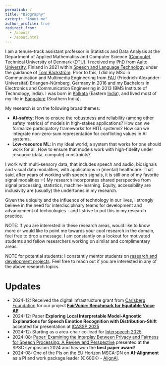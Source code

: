 ```yaml
---
permalink: /
title: "Biography"
excerpt: "About me"
author_profile: true
redirect_from:
  - /about/
  - /about.html
---
```



I am a tenure-track assistant professor in Statistics and Data Analysis at the Department of Applied Mathematics and Computer Science ([Compute](https://www.compute.dtu.dk/)), Technical University of Denmark ([DTU](https://www.dtu.dk/)). I received my PhD from [Aalto University](https://www.aalto.fi/en), Finland in 2021 within [Speech and Language Technology](https://aaltodoc.aalto.fi/items/1abb540f-0c97-4d7f-98b3-e88b15f08539) under the guidance of [Tom Bäckström](https://www.aalto.fi/en/people/tom-backstrom). Prior to this, I did my MSc in Communication and Multimedia Engineering from [FAU](https://www.fau.eu/) (Friedrich-Alexander-Universität) Erlangen-Nürnberg, Germany in 2016 and my Bachelors in Electronics and Communication Engineering in 2013 (BMS Institute of Technology, India). I was born in [Kolkata](https://en.wikipedia.org/wiki/Kolkata) (Eastern [India](https://en.wikipedia.org/wiki/India)), and lived most of my life in [Bangalore](https://en.wikipedia.org/wiki/Bangalore) (Southern India).

My research is on the following broad themes:
* **AI-safety**: How to ensure the robustness and reliability (among other safety metrics) of models in high-stakes applications? How can we formalize participatory frameworks for HITL systems? How can we integrate non-zero-sum representation for conflicting values in AI systems.
* **Low-resource ML**: In my ideal world, a system that works for one should work for all. How to ensure that models work with high-fidelity under resource (data, compute) constraints?

I work with multi-sensory data, that includes speech and audio, biosignals and visual data modalities, with applications in (mental) healthcare. That said, after years of working with speech signals, it is still one of my favorite signal modalities :-) My research incorporates shared perspective from signal processing, statistics, machine-learning. Equity, accessibility are inclusivity are (usually) the undertones in my research.

<!--
<span style="color: blue;">**We are hiring [PhD Position 1](https://efzu.fa.em2.oraclecloud.com/hcmUI/CandidateExperience/en/sites/CX_1/requisitions/preview/4334), [PhD Position 2](https://efzu.fa.em2.oraclecloud.com/hcmUI/CandidateExperience/en/sites/CX_1/requisitions/preview/4398) at DTU Compute!!!** More PhD positions from the consortium: [AlignAI website](https://alignai.eu/recruitment/). Please apply through the official links listed in the job descriptions.</span>
-->
<!--
I am also interested in questions on ‘AI-alignment’ at the intersection of technical and non-technical perspectives., alongside AI-safety and reliability, providing the foundational grounding and direction to my research.
-->

Given the ubiquity and the influence of technology in our lives, I strongly believe in the need for interdisciplinary teams for development and advancement of technologies - and I strive to put this in my research practice.

NOTE: If you are interested in these research areas, would like to know more or would like to point me towards your cool research in the domain, feel free to drop a message. I am constantly on a lookout for motivated students and fellow researchers working on similar and complimentary areas.

NOTE for potential students: I constantly mentor students on [research and development projects](https://snehadas.github.io/supervision/). Feel free to reach out if you are interested in any of the above research topics.


Updates
======
* 2024-12: Received the digital infrastructure grant from [Carlsberg Foundation](https://www.carlsbergfondet.dk/en/) for our project **[FairVoice: Benchmark for Equitable Voice AI](https://www.carlsbergfondet.dk/en/what-we-have-funded/cf24-2181/)!**
* 2024-12: Paper **Exploring Local Interpretable Model-Agnostic Explanations for Speech Emotion Recognition with Distribution-Shift** accepted for presentation at [ICASSP 2025](https://2025.ieeeicassp.org/)
* 2024-12: Starting as a area-chair co-lead for [Interspeech 2025](https://www.interspeech2025.org/home)
* 2024-08: [Paper: Examining the Interplay Between Privacy and Fairness for Speech Processing: A Review and Perspective](https://www.isca-archive.org/tmp/archive/spsc_2024/leschanowsky24_spsc.html) presented at the SPSC symposium 2024 and has won the **best paper award**!
* 2024-08: One of the PIs on the EU Horizon MSCA-DN on **AI-Alignment** as a PI and work package leader (€ 600K) - [AlignAI](https://alignai.eu/).
